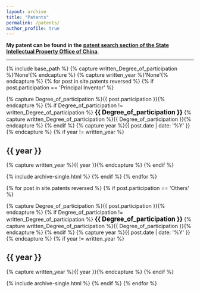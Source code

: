 ```yaml
---
layout: archive
title: "Patents"
permalink: /patents/
author_profile: true
---
```


<!--<div class="wordwrap"><strong>My patent can be found in the</strong> <a href="https://pss-system.cponline.cnipa.gov.cn/conventionalSearch" target="_blank"><strong>patent search section of the State Intellectual Property Office of China</strong></a>.</div>-->
<strong>My patent can be found in the</strong> <a class='colorchangeonly' href="https://pss-system.cponline.cnipa.gov.cn/conventionalSearch" target="_blank"><strong>patent search section of the State Intellectual Property Office of China</strong></a>.

------

{% include base_path %}
{% capture written_Degree_of_participation %}'None'{% endcapture %}
{% capture written_year %}'None'{% endcapture %}
{% for post in site.patents reversed %}
  {% if post.participation == 'Principal Inventor' %}
  <p>{% capture Degree_of_participation %}{{ post.participation }}{% endcapture %}
  {% if Degree_of_participation != written_Degree_of_participation %}
    <font color="#000000" style="font-size: larger"><strong>{{ Degree_of_participation }}</strong></font>
  {% capture written_Degree_of_participation %}{{ Degree_of_participation }}{% endcapture %}
  {% endif %}
  {% capture year %}{{ post.date | date: '%Y' }}{% endcapture %}
  {% if year != written_year %}
    <h2 id="{{ year | slugify }}" class="archive__subtitle">{{ year }}</h2>
    {% capture written_year %}{{ year }}{% endcapture %}
  {% endif %}</p>
  {% include archive-single.html %}
  {% endif %}
{% endfor %}

{% for post in site.patents reversed %}
  {% if post.participation == 'Others' %}
  <p>{% capture Degree_of_participation %}{{ post.participation }}{% endcapture %}
  {% if Degree_of_participation != written_Degree_of_participation %}
    <font color="#000000" style="font-size: larger"><strong>{{ Degree_of_participation }}</strong></font>
  {% capture written_Degree_of_participation %}{{ Degree_of_participation }}{% endcapture %}
  {% endif %}
  {% capture year %}{{ post.date | date: '%Y' }}{% endcapture %}
  {% if year != written_year %}
    <h2 id="{{ year | slugify }}" class="archive__subtitle">{{ year }}</h2>
    {% capture written_year %}{{ year }}{% endcapture %}
  {% endif %}</p>
  {% include archive-single.html %}
  {% endif %}
{% endfor %}